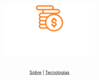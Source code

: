 <h1 align="center">
  <img alt="GoFinances" title="GoFinances" src="https://github.com/R1quelme/gofinances/blob/master/src/assets/logo.svg" width="300px" />
</h1>
<br>

<div align="center">
    <a href="#sobre">Sobre</a> | <a href="#tecnologias">Tecnologias</a> 
</div>
